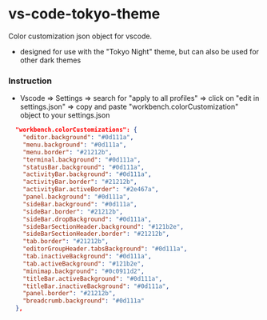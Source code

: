 # vs-code-tokyo-theme
Color customization json object for vscode.
- designed for use with the "Tokyo Night" theme, but can also be used for other dark themes

### Instruction
- Vscode => Settings => search for "apply to all profiles" => click on "edit in settings.json" => copy and paste "workbench.colorCustomization" object to your settings.json
```json
  "workbench.colorCustomizations": {
    "editor.background": "#0d111a",
    "menu.background": "#0d111a",
    "menu.border": "#21212b",
    "terminal.background": "#0d111a",
    "statusBar.background": "#0d111a",
    "activityBar.background": "#0d111a",
    "activityBar.border": "#21212b",
    "activityBar.activeBorder": "#2e467a",
    "panel.background": "#0d111a",
    "sideBar.background": "#0d111a",
    "sideBar.border": "#21212b",
    "sideBar.dropBackground": "#0d111a",
    "sideBarSectionHeader.background": "#121b2e",
    "sideBarSectionHeader.border": "#21212b",
    "tab.border": "#21212b",
    "editorGroupHeader.tabsBackground": "#0d111a",
    "tab.inactiveBackground": "#0d111a",
    "tab.activeBackground": "#121b2e",
    "minimap.background": "#0c0911d2",
    "titleBar.activeBackground": "#0d111a",
    "titleBar.inactiveBackground": "#0d111a",
    "panel.border": "#21212b",
    "breadcrumb.background": "#0d111a"
  },
```
